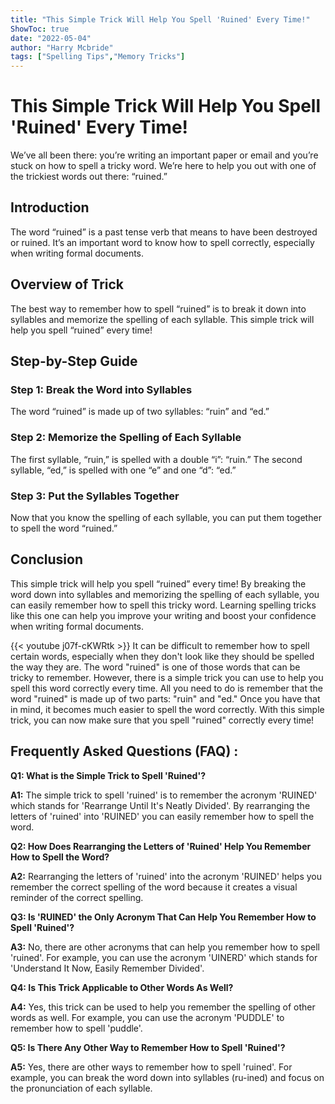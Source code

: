```yaml
---
title: "This Simple Trick Will Help You Spell 'Ruined' Every Time!"
ShowToc: true 
date: "2022-05-04"
author: "Harry Mcbride" 
tags: ["Spelling Tips","Memory Tricks"]
---
```

# This Simple Trick Will Help You Spell 'Ruined' Every Time!

We’ve all been there: you’re writing an important paper or email and you’re stuck on how to spell a tricky word. We’re here to help you out with one of the trickiest words out there: “ruined.” 

## Introduction

The word “ruined” is a past tense verb that means to have been destroyed or ruined. It’s an important word to know how to spell correctly, especially when writing formal documents. 

## Overview of Trick

The best way to remember how to spell “ruined” is to break it down into syllables and memorize the spelling of each syllable. This simple trick will help you spell “ruined” every time! 

## Step-by-Step Guide

### Step 1: Break the Word into Syllables

The word “ruined” is made up of two syllables: “ruin” and “ed.” 

### Step 2: Memorize the Spelling of Each Syllable

The first syllable, “ruin,” is spelled with a double “i”: “ruin.” The second syllable, “ed,” is spelled with one “e” and one “d”: “ed.” 

### Step 3: Put the Syllables Together

Now that you know the spelling of each syllable, you can put them together to spell the word “ruined.” 

## Conclusion

This simple trick will help you spell “ruined” every time! By breaking the word down into syllables and memorizing the spelling of each syllable, you can easily remember how to spell this tricky word. Learning spelling tricks like this one can help you improve your writing and boost your confidence when writing formal documents.

{{< youtube j07f-cKWRtk >}} 
It can be difficult to remember how to spell certain words, especially when they don't look like they should be spelled the way they are. The word "ruined" is one of those words that can be tricky to remember. However, there is a simple trick you can use to help you spell this word correctly every time. All you need to do is remember that the word "ruined" is made up of two parts: "ruin" and "ed." Once you have that in mind, it becomes much easier to spell the word correctly. With this simple trick, you can now make sure that you spell "ruined" correctly every time!

## Frequently Asked Questions (FAQ) :
**Q1: What is the Simple Trick to Spell 'Ruined'?**

**A1:** The simple trick to spell 'ruined' is to remember the acronym 'RUINED' which stands for 'Rearrange Until It's Neatly Divided'. By rearranging the letters of 'ruined' into 'RUINED' you can easily remember how to spell the word. 

**Q2: How Does Rearranging the Letters of 'Ruined' Help You Remember How to Spell the Word?**

**A2:** Rearranging the letters of 'ruined' into the acronym 'RUINED' helps you remember the correct spelling of the word because it creates a visual reminder of the correct spelling. 

**Q3: Is 'RUINED' the Only Acronym That Can Help You Remember How to Spell 'Ruined'?**

**A3:** No, there are other acronyms that can help you remember how to spell 'ruined'. For example, you can use the acronym 'UINERD' which stands for 'Understand It Now, Easily Remember Divided'. 

**Q4: Is This Trick Applicable to Other Words As Well?**

**A4:** Yes, this trick can be used to help you remember the spelling of other words as well. For example, you can use the acronym 'PUDDLE' to remember how to spell 'puddle'. 

**Q5: Is There Any Other Way to Remember How to Spell 'Ruined'?**

**A5:** Yes, there are other ways to remember how to spell 'ruined'. For example, you can break the word down into syllables (ru-ined) and focus on the pronunciation of each syllable.





